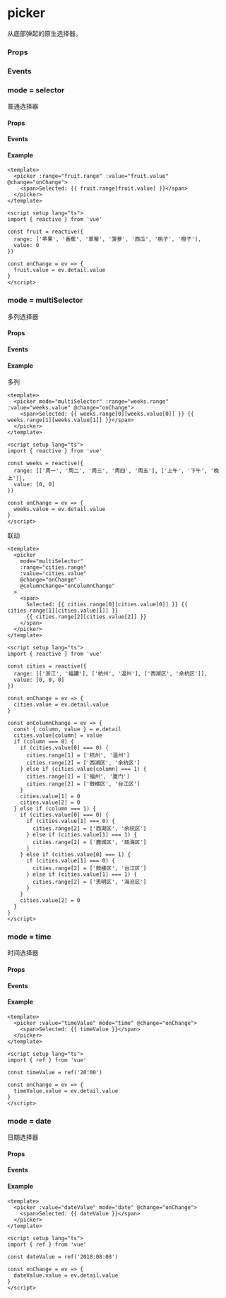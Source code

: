 # picker

从底部弹起的原生选择器。

### Props

<Props :data="props" />

### Events

<Events :data="events" />

### mode = selector

普通选择器

#### Props

<Props :data="selectorProps" />

#### Events

<Events :data="selectorEvents" />

#### Example

```vue
<template>
  <picker :range="fruit.range" :value="fruit.value" @change="onChange">
    <span>Selected: {{ fruit.range[fruit.value] }}</span>
  </picker>
</template>

<script setup lang="ts">
import { reactive } from 'vue'

const fruit = reactive({
  range: ['苹果', '香蕉', '草莓', '菠萝', '西瓜', '桃子', '橙子'],
  value: 0
})

const onChange = ev => {
  fruit.value = ev.detail.value
}
</script>
```

### mode = multiSelector

多列选择器

#### Props

<Props :data="multiSelectorProps" />

#### Events

<Events :data="multiSelectorEvents" />

#### Example

多列

```vue
<template>
  <picker mode="multiSelector" :range="weeks.range" :value="weeks.value" @change="onChange">
    <span>Selected: {{ weeks.range[0][weeks.value[0]] }} {{ weeks.range[1][weeks.value[1]] }}</span>
  </picker>
</template>

<script setup lang="ts">
import { reactive } from 'vue'

const weeks = reactive({
  range: [['周一', '周二', '周三', '周四', '周五'], ['上午', '下午', '晚上']],
  value: [0, 0]
})

const onChange = ev => {
  weeks.value = ev.detail.value
}
</script>
```

联动

```vue
<template>
  <picker
    mode="multiSelector"
    :range="cities.range"
    :value="cities.value"
    @change="onChange"
    @columnchange="onColumnChange"
  >
    <span>
      Selected: {{ cities.range[0][cities.value[0]] }} {{ cities.range[1][cities.value[1]] }}
      {{ cities.range[2][cities.value[2]] }}
    </span>
  </picker>
</template>

<script setup lang="ts">
import { reactive } from 'vue'

const cities = reactive({
  range: [['浙江', '福建'], ['杭州', '温州'], ['西湖区', '余杭区']],
  value: [0, 0, 0]
})

const onChange = ev => {
  cities.value = ev.detail.value
}

const onColumnChange = ev => {
  const { column, value } = e.detail
  cities.value[column] = value
  if (column === 0) {
    if (cities.value[0] === 0) {
      cities.range[1] = ['杭州', '温州']
      cities.range[2] = ['西湖区', '余杭区']
    } else if (cities.value[column] === 1) {
      cities.range[1] = ['福州', '厦门']
      cities.range[2] = ['鼓楼区', '台江区']
    }
    cities.value[1] = 0
    cities.value[2] = 0
  } else if (column === 1) {
    if (cities.value[0] === 0) {
      if (cities.value[1] === 0) {
        cities.range[2] = ['西湖区', '余杭区']
      } else if (cities.value[1] === 1) {
        cities.range[2] = ['鹿城区', '瓯海区']
      }
    } else if (cities.value[0] === 1) {
      if (cities.value[1] === 0) {
        cities.range[2] = ['鼓楼区', '台江区']
      } else if (cities.value[1] === 1) {
        cities.range[2] = ['思明区', '海沧区']
      }
    }
    cities.value[2] = 0
  }
}
</script>
```

### mode = time

时间选择器

#### Props

<Props :data="timeProps" />

#### Events

<Events :data="timeEvents" />

#### Example

```vue
<template>
  <picker :value="timeValue" mode="time" @change="onChange">
    <span>Selected: {{ timeValue }}</span>
  </picker>
</template>

<script setup lang="ts">
import { ref } from 'vue'

const timeValue = ref('20:00')

const onChange = ev => {
  timeValue.value = ev.detail.value
}
</script>
```

### mode = date

日期选择器

#### Props

<Props :data="dateProps" />

#### Events

<Events :data="dateEvents" />

#### Example

```vue
<template>
  <picker :value="dateValue" mode="date" @change="onChange">
    <span>Selected: {{ dateValue }}</span>
  </picker>
</template>

<script setup lang="ts">
import { ref } from 'vue'

const dateValue = ref('2018:08:08')

const onChange = ev => {
  dateValue.value = ev.detail.value
}
</script>
```

<script setup>
const props = [
    {
        name: "header-text", 
        type: "string",
        default: "",
        required: false, 
        desc:"选择器的标题"
    },
    {
        name: "mode", 
        type:"string",
        default: "selector",
        required: false, 
        desc:"选择器类型",
         values: [
            { value: "selector", desc: '普通选择器' },
            { value: "multiSelector", desc: '多列选择器' },
            { value: "time", desc: '时间选择器' },
            { value: "date", desc: '日期选择器' },
        ],
    },
    {
        name: "disabled", 
        type:"boolean",
        default: "false",
        required: false, 
        desc:"是否禁用"
    }
]

const events = [
    {
        name: "cancel", 
        desc:"取消选择时触发", 
        event:""
    },
]

const selectorProps = [
    {
        name: "range", 
        type:"array/object[]",
        default: "[]",
        required: true, 
        desc:"mode 为 selector 或 multiSelector 时，range 有效"
    },
    {
        name: "range-key", 
        type:"string",
        default: "",
        required: false, 
        desc:"当 range 是一个 Object Array 时，通过 range-key 来指定 Object 中 key 的值作为选择器显示内容"
    },
    {
        name: "value", 
        type:"number",
        default: "0",
        required: false, 
        desc:"表示选择了 range 中的第几个（下标从 0 开始）"
    },
]

const selectorEvents = [
     {
        name: "change", 
        desc:"value 改变时触发 change 事件", 
        event:"{ value: number }"
    },
]

const multiSelectorProps = [
    {
        name: "range", 
        type:"array/object[]",
        default: "[]",
        required: true, 
        desc:"mode 为 selector 或 multiSelector 时，range 有效"
    },
    {
        name: "range-key", 
        type:"string",
        default: "",
        required: false, 
        desc:"当 range 是一个 Object Array 时，通过 range-key 来指定 Object 中 key 的值作为选择器显示内容"
    },
    {
        name: "value", 
        type:"number[]",
        default: "[]",
        required: false, 
        desc:"表示选择了 range 中的第几个（下标从 0 开始）"
    },
]

const multiSelectorEvents = [
    {
        name: "change", 
        desc:"value 改变时触发 change 事件", 
        event:"{ value: number[] }"
    },
    {
        name: "columnchange", 
        desc:"列改变时触发", 
        event:""
    },
]

const timeProps = [
    {
        name: "value", 
        type:"string",
        default: "",
        required: false, 
        desc: `表示选中的时间，格式为"hh:mm"`
    },
    {
        name: "start", 
        type:"string",
        default: "",
        required: false, 
        desc:`表示有效时间范围的开始，格式为"hh:mm"`
    },
    {
        name: "end", 
        type:"string",
        default: "",
        required: false, 
        desc:`表示有效时间范围的结束，格式为"hh:mm"`
    },
]

const timeEvents = [
    {
        name: "change", 
        desc:"value 改变时触发 change 事件", 
        event:"{ value: string }"
    }
]

const dateProps = [
    {
        name: "value", 
        type:"string",
        default: "",
        required: false, 
        desc: `表示选中的日期，格式为"yyyy-MM-dd"`
    },
    {
        name: "start", 
        type:"string",
        default: "",
        required: false, 
        desc:`表示有效日期范围的开始，格式为"yyyy-MM-dd"`
    },
    {
        name: "end", 
        type:"string",
        default: "",
        required: false, 
        desc:`表示有效日期范围的结束，字符串格式为"yyyy-MM-dd"`
    },
]

const dateEvents = [
    {
        name: "change", 
        desc:"value 改变时触发 change 事件", 
        event:"{ value: string }"
    }
]
</script>

